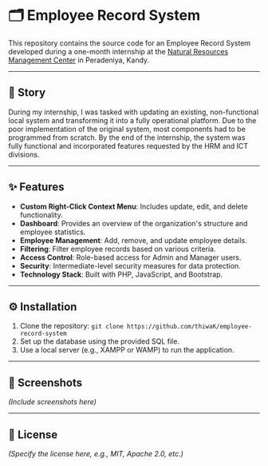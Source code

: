 # 🗂️ Employee Record System

This repository contains the source code for an Employee Record System developed during a one-month internship at the [Natural Resources Management Center](https://doa.gov.lk/nrmc-home/) in Peradeniya, Kandy.

---
## 📖 Story
During my internship, I was tasked with updating an existing, non-functional local system and transforming it into a fully operational platform. Due to the poor implementation of the original system, most components had to be programmed from scratch. By the end of the internship, the system was fully functional and incorporated features requested by the HRM and ICT divisions.

---
## ✨ Features
- **Custom Right-Click Context Menu**: Includes update, edit, and delete functionality.
- **Dashboard**: Provides an overview of the organization's structure and employee statistics.
- **Employee Management**: Add, remove, and update employee details.
- **Filtering**: Filter employee records based on various criteria.
- **Access Control**: Role-based access for Admin and Manager users.
- **Security**: Intermediate-level security measures for data protection.
- **Technology Stack**: Built with PHP, JavaScript, and Bootstrap.

---

## ⚙️ Installation
1.  Clone the repository: `git clone https://github.com/thiwaK/employee-record-system`
2.  Set up the database using the provided SQL file.
3.  Use a local server (e.g., XAMPP or WAMP) to run the application.

---

## 📸 Screenshots
*(Include screenshots here)*

---

## 📜 License
*(Specify the license here, e.g., MIT, Apache 2.0, etc.)*
